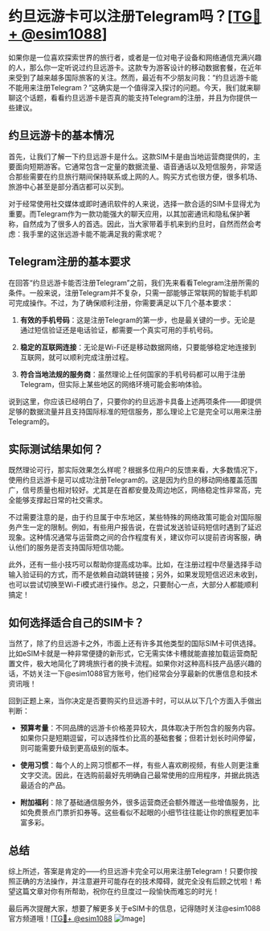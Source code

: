 # 约旦远游卡可以注册Telegram吗？[[TG💪+ @esim1088](https://t.me/s/esim1088)]

如果你是一位喜欢探索世界的旅行者，或者是一位对电子设备和网络通信充满兴趣的人，那么你一定听说过约旦远游卡。这款专为游客设计的移动数据套餐，在近年来受到了越来越多国际旅客的关注。然而，最近有不少朋友问我：“约旦远游卡能不能用来注册Telegram？”这确实是一个值得深入探讨的问题。今天，我们就来聊聊这个话题，看看约旦远游卡是否真的能支持Telegram的注册，并且为你提供一些建议。

## 约旦远游卡的基本情况

首先，让我们了解一下约旦远游卡是什么。这款SIM卡是由当地运营商提供的，主要面向短期游客。它通常包含一定量的数据流量、语音通话以及短信服务，非常适合那些需要在约旦旅行期间保持联系或上网的人。购买方式也很方便，很多机场、旅游中心甚至是部分酒店都可以买到。

对于经常使用社交媒体或即时通讯软件的人来说，选择一款合适的SIM卡显得尤为重要。而Telegram作为一款功能强大的聊天应用，以其加密通讯和隐私保护著称，自然成为了很多人的首选。因此，当大家带着手机来到约旦时，自然而然会考虑：我手里的这张远游卡能不能满足我的需求呢？

## Telegram注册的基本要求

在回答“约旦远游卡能否注册Telegram”之前，我们先来看看Telegram注册所需的条件。一般来说，注册Telegram并不复杂，只需一部能够正常联网的智能手机即可完成操作。不过，为了确保顺利注册，你需要满足以下几个基本要求：

1. **有效的手机号码**：这是注册Telegram的第一步，也是最关键的一步。无论是通过短信验证还是电话验证，都需要一个真实可用的手机号码。
   
2. **稳定的互联网连接**：无论是Wi-Fi还是移动数据网络，只要能够稳定地连接到互联网，就可以顺利完成注册过程。

3. **符合当地法规的服务商**：虽然理论上任何国家的手机号码都可以用于注册Telegram，但实际上某些地区的网络环境可能会影响体验。

说到这里，你应该已经明白了，只要你的约旦远游卡具备上述两项条件——即提供足够的数据流量并且支持国际标准的短信服务，那么理论上它是完全可以用来注册Telegram的。

## 实际测试结果如何？

既然理论可行，那实际效果怎么样呢？根据多位用户的反馈来看，大多数情况下，使用约旦远游卡是可以成功注册Telegram的。这是因为约旦的移动网络覆盖范围广，信号质量也相对较好。尤其是在首都安曼及周边地区，网络稳定性非常高，完全能够支撑起日常的社交需求。

不过需要注意的是，由于约旦属于中东地区，某些特殊的网络政策可能会对国际服务产生一定的限制。例如，有些用户报告说，在尝试发送验证码短信时遇到了延迟现象。这种情况通常与运营商之间的合作程度有关，建议你可以提前咨询客服，确认他们的服务是否支持国际短信功能。

此外，还有一些小技巧可以帮助你提高成功率。比如，在注册过程中尽量选择手动输入验证码的方式，而不是依赖自动跳转链接；另外，如果发现短信迟迟未收到，也可以尝试切换至Wi-Fi模式进行操作。总之，只要耐心一点，大部分人都能顺利搞定！

## 如何选择适合自己的SIM卡？

当然了，除了约旦远游卡之外，市面上还有许多其他类型的国际SIM卡可供选择。比如eSIM卡就是一种非常便捷的新形式，它无需实体卡槽就能直接加载运营商配置文件，极大地简化了跨境旅行者的换卡流程。如果你对这种高科技产品感兴趣的话，不妨关注一下@esim1088官方账号，他们经常会分享最新的优惠信息和技术资讯哦！

回到正题上来，当你决定是否要购买约旦远游卡时，可以从以下几个方面入手做出判断：

- **预算考量**：不同品牌的远游卡价格差异较大，具体取决于所包含的服务内容。如果你只是短期逗留，可以选择性价比高的基础套餐；但若计划长时间停留，则可能需要升级到更高级别的版本。
  
- **使用习惯**：每个人的上网习惯都不一样，有些人喜欢刷视频，有些人则更注重文字交流。因此，在选购前最好先明确自己最常使用的应用程序，并据此挑选最适合的产品。

- **附加福利**：除了基础通信服务外，很多运营商还会额外赠送一些增值服务，比如免费景点门票折扣券等。这些看似不起眼的小细节往往能让你的旅程更加丰富多彩。

## 总结

综上所述，答案是肯定的——约旦远游卡完全可以用来注册Telegram！只要你按照正确的方法操作，并注意避开可能存在的技术障碍，就完全没有后顾之忧啦！希望这篇文章对你有所帮助，祝你在约旦度过一段愉快而难忘的时光！

最后再次提醒大家，想要了解更多关于eSIM卡的信息，记得随时关注@esim1088官方频道哦！[[TG💪+ @esim1088](https://t.me/s/esim1088) ![Image](https://i.postimg.cc/4NQfJmqS/Snipaste-2025-05-13-00-14-12.png)]